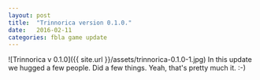 ```yaml
---
layout: post
title:  "Trinnorica version 0.1.0."
date:   2016-02-11
categories: fbla game update
---
```

![Trinnorica v 0.1.0]({{ site.url }}/assets/trinnorica-0.1.0-1.jpg)
In this update we hugged a few people. Did a few things. Yeah, that's pretty much it. :-)


